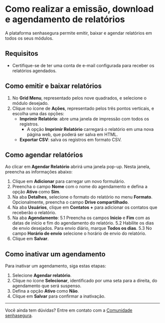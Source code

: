 # Como realizar a emissão, download e agendamento de relatórios

A plataforma senhasegura permite emitir, baixar e agendar relatórios em todos os seus módulos. 

## Requisitos
- Certifique-se de ter uma conta de e-mail configurada para receber os relatórios agendados.

## Como emitir e baixar relatórios

1. No **Grid Menu**, representado pelos nove quadrados, e selecione o módulo desejado.
2. Clique no ícone de **Ações**, representado pelos três pontos verticais, e escolha uma das opções:
   - **Imprimir Relatório**: abre uma janela de impressão com todos os registros.
       - A opção **Imprimir Relatório** carregará o relatório em uma nova página web, que poderá ser salva em HTML.
   - **Exportar CSV**: salva os registros em formato CSV.

## Como agendar relatórios

Ao clicar em **Agendar Relatório** abrirá uma janela pop-up. Nesta janela, preencha as informações abaixo:

1. Clique em **Adicionar** para carregar um novo formulário.
2. Preencha o campo **Nome** com o nome do agendamento e defina a opção **Ativo** como **Sim**.
3. Na aba **Detalhes**, selecione o formato do relatório no menu **Formato**. Opcionalmente, preencha o campo **Drive compartilhado**.
4. Na aba **Usuários**, clique em **Contatos +** para adicionar os contatos que receberão o relatório.
5. Na aba **Agendamento**:
    5.1 Preencha os campos **Inicio** e **Fim** com as datas de início e fim do agendamento do relatório.
    5.2 Habilite os dias de envio desejados. Para envio diário, marque **Todos os dias**.
    5.3 No campo **Horário de envio** selecione o horário de envio do relatório.
6. Clique em **Salvar**.

## Como inativar um agendamento

Para inativar um agendamento, siga estas etapas:

1. Selecione **Agendar relatório**.
2. Clique no ícone **Selecionar**, identificado por uma seta para a direita, do agendamento que será suspenso.
3. Defina a opção **Ativo** como **Não**.
4. Clique em **Salvar** para confirmar a inativação.

***
Você ainda tem dúvidas? Entre em contato com a [Comunidade senhasegura](https://community.senhasegura.io).
